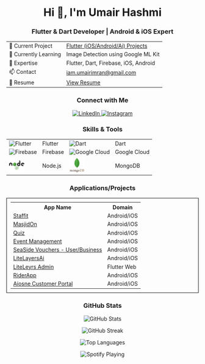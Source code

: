 <h1 align="center">Hi 👋, I'm Umair Hashmi</h1> <h3 align="center">Flutter & Dart Developer | Android & iOS Expert</h3> <table align="center"> <tr> <td>🔭 Current Project</td> <td><a href="https://github.com/Umaiir11" target="_blank">Flutter (iOS/Android/Ai) Projects</a></td> </tr> <tr> <td>🌱 Currently Learning</td> <td>Image Detection using Google ML Kit</td> </tr> <tr> <td>💬 Expertise</td> <td>Flutter, Dart, Firebase, iOS, Android</td> </tr> <tr> <td>📫 Contact</td> <td><a href="mailto:iam.umairimran@gmail.com">iam.umairimran@gmail.com</a></td> </tr> <tr> <td>📄 Resume</td> <td><a href="https://drive.google.com/file/d/1ZeBnL0Lc9WqcnDBuujcCpIshkZhGoNse/view?usp=drive_link" target="_blank">View Resume</a></td> </tr> </table>
<h3 align="center">Connect with Me</h3> <p align="center"> <a href="https://www.linkedin.com/in/umair-hashmi/" target="_blank"> <img src="https://raw.githubusercontent.com/rahuldkjain/github-profile-readme-generator/master/src/images/icons/Social/linked-in-alt.svg" alt="LinkedIn" height="30" width="40"/> </a> <a href="https://instagram.com/umair.hashmiii" target="_blank"> <img src="https://raw.githubusercontent.com/rahuldkjain/github-profile-readme-generator/master/src/images/icons/Social/instagram.svg" alt="Instagram" height="30" width="40"/> </a> </p>
<h3 align="center">Skills & Tools</h3> <table align="center"> <tr> <td><img src="https://www.vectorlogo.zone/logos/flutterio/flutterio-icon.svg" alt="Flutter" width="40" height="40"/></td> <td>Flutter</td> <td><img src="https://www.vectorlogo.zone/logos/dartlang/dartlang-icon.svg" alt="Dart" width="40" height="40"/></td> <td>Dart</td> </tr> <tr> <td><img src="https://www.vectorlogo.zone/logos/firebase/firebase-icon.svg" alt="Firebase" width="40" height="40"/></td> <td>Firebase</td> <td><img src="https://www.vectorlogo.zone/logos/google_cloud/google_cloud-icon.svg" alt="Google Cloud" width="40" height="40"/></td> <td>Google Cloud</td> </tr> <tr> <td><img src="https://raw.githubusercontent.com/devicons/devicon/master/icons/nodejs/nodejs-original-wordmark.svg" alt="Node.js" width="40" height="40"/></td> <td>Node.js</td> <td><img src="https://raw.githubusercontent.com/devicons/devicon/master/icons/mongodb/mongodb-original-wordmark.svg" alt="MongoDB" width="40" height="40"/></td> <td>MongoDB</td> </tr> </table>
<h3 align="center">Applications/Projects</h3> <table align="center" width="80%" style="border: 1px solid black; padding: 10px;"> <tr> <th>App Name</th> <th>Domain</th> </tr> <tr> <td><a href="http://www.umair.com" target="_blank">Staffit</a></td> <td>Android/iOS</td> </tr> <tr> <td><a href="http://www.umair.com" target="_blank">MasjidOn</a></td> <td>Android/iOS</td> </tr> <tr> <td><a href="http://www.umair.com" target="_blank">Quiz</a></td> <td>Android/iOS</td> </tr> <tr> <td><a href="http://www.umair.com" target="_blank">Event Management</a></td> <td>Android/iOS</td> </tr> <tr> <td><a href="http://www.umair.com" target="_blank">SeaSide Vouchers - User/Business</a></td> <td>Android/iOS</td> </tr> <tr> <td><a href="http://www.umair.com" target="_blank">LiteLayersAi</a></td> <td>Android/iOS</td> </tr> <tr> <td><a href="http://www.umair.com" target="_blank">LiteLeyrs Admin</a></td> <td>Flutter Web</td> </tr> <tr> <td><a href="http://www.umair.com" target="_blank">RiderApp</a></td> <td>Android/iOS</td> </tr> <tr> <td><a href="http://www.umair.com" target="_blank">Aiosne Customer Portal</a></td> <td>Android/iOS</td> </tr> </table>
<h3 align="center">GitHub Stats</h3> <p align="center"> <img src="https://github-readme-stats.vercel.app/api?username=umaiir11&show_icons=true&theme=radical" alt="GitHub Stats" /> </p> <p align="center"> <img src="https://github-readme-streak-stats.herokuapp.com/?user=umaiir11&theme=radical" alt="GitHub Streak" /> </p> <p align="center"> <img src="https://github-readme-stats.vercel.app/api/top-langs?username=umaiir11&show_icons=true&theme=radical&layout=compact" alt="Top Languages" /> </p> <div align="center"> <img src="https://spotify-github-profile.vercel.app/api/view?uid=31lmgtgu4trfdwegulzo4ccitiea&cover_image=false&theme=default&show_offline=false&background_color=121212&interchange=false&bar_color_cover=true" alt="Spotify Playing"/> </div>
